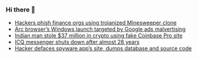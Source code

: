 ### Hi there 👋

<!--START_SECTION:feed-->
* [Hackers phish finance orgs using trojanized Minesweeper clone](https://www.bleepingcomputer.com/news/security/hackers-phish-finance-orgs-using-trojanized-minesweeper-clone/)
* [Arc browser’s Windows launch targeted by Google ads malvertising](https://www.bleepingcomputer.com/news/security/arc-browsers-windows-launch-targeted-by-google-ads-malvertising/)
* [Indian man stole $37 million in crypto using fake Coinbase Pro site](https://www.bleepingcomputer.com/news/security/indian-man-stole-37-million-in-crypto-using-fake-coinbase-pro-site/)
* [ICQ messenger shuts down after almost 28 years](https://www.bleepingcomputer.com/news/software/icq-messenger-shuts-down-after-almost-28-years/)
* [Hacker defaces spyware app’s site, dumps database and source code](https://www.bleepingcomputer.com/news/security/hacker-defaces-spyware-apps-site-dumps-database-and-source-code/)
<!--END_SECTION:feed-->

<!--
**frankenk/frankenk** is a ✨ _special_ ✨ repository because its `README.md` (this file) appears on your GitHub profile.

Here are some ideas to get you started:

- 🔭 I’m currently working on ...
- 🌱 I’m currently learning ...
- 👯 I’m looking to collaborate on ...
- 🤔 I’m looking for help with ...
- 💬 Ask me about ...
- 📫 How to reach me: ...
- 😄 Pronouns: ...
- ⚡ Fun fact: ...
-->




